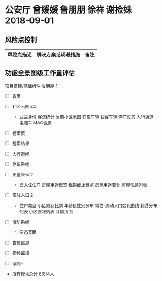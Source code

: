 # 公安厅 曾媛媛 鲁朋朋 徐祥 谢捡妹 2018-09-01

## 风险点控制
  风险点描述  |  解决方案或规避措施  |  备注
    ----    |        ---        |   ---  



## 功能全景图级工作量评估
项目搭建/基础组件        鲁朋朋             1
- [ ] 首页
- [ ] 社区云图     2.5
  - 业主身份 客流统计 当前小区地图 在库车辆 访客车辆 停车动态 人行通道 电瓶车 MAC信息
- [ ] 搜索页
- [ ] 搜索结果
- [ ] 人行道闸
- [ ] 停车系统
- [ ] 房屋管理       2
  - 已入住住户 房屋用途概览 租期截止概览 房屋用途变化 房屋信息列表
- [ ] 常驻人口       2
   - 住户类型 小区男女比例 年龄段性别分布 常住-流动人口变化曲线 籍贯分布列表 小区管理列表 详情页面     
- [ ] 消防系统
  - 空态页面
- [ ] 告警信息
- [ ] 视频监控
- [ ] 家园+


* 所有模块总计 8天/4人


